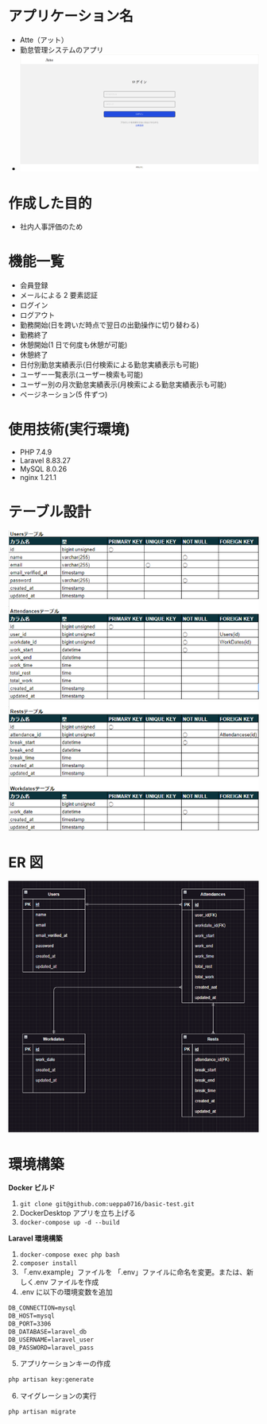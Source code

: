 # アプリケーション名

- Atte（アット）
- 勤怠管理システムのアプリ
- ![alt text](image.png)

# 作成した目的

- 社内人事評価のため

# 機能一覧

- 会員登録
- メールによる 2 要素認証
- ログイン
- ログアウト
- 勤務開始(日を跨いだ時点で翌日の出勤操作に切り替わる)
- 勤務終了
- 休憩開始(1 日で何度も休憩が可能)
- 休憩終了
- 日付別勤怠実績表示(日付検索による勤怠実績表示も可能)
- ユーザー一覧表示(ユーザー検索も可能)
- ユーザー別の月次勤怠実績表示(月検索による勤怠実績表示も可能)
- ページネーション(5 件ずつ)

# 使用技術(実行環境)

- PHP 7.4.9
- Laravel 8.83.27
- MySQL 8.0.26
- nginx 1.21.1

# テーブル設計

![alt text](image-1.png)

# ER 図

![alt text](image-2.png)

# 環境構築

**Docker ビルド**

1. `git clone git@github.com:ueppa0716/basic-test.git`
2. DockerDesktop アプリを立ち上げる
3. `docker-compose up -d --build`

**Laravel 環境構築**

1. `docker-compose exec php bash`
2. `composer install`
3. 「.env.example」ファイルを 「.env」ファイルに命名を変更。または、新しく.env ファイルを作成
4. .env に以下の環境変数を追加

```text
DB_CONNECTION=mysql
DB_HOST=mysql
DB_PORT=3306
DB_DATABASE=laravel_db
DB_USERNAME=laravel_user
DB_PASSWORD=laravel_pass
```

5. アプリケーションキーの作成

```bash
php artisan key:generate
```

6. マイグレーションの実行

```bash
php artisan migrate
```
